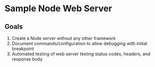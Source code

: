# Sample Node Web Server

## Goals

1. Create a Node server without any other framework
2. Document commands/configuration to allow debugging with initial breakpoint
3. Automated testing of web server testing status codes, headers, and response body
